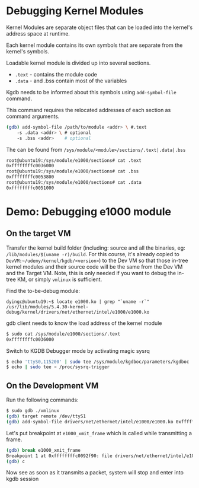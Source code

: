 # Debugging Kernel Modules

Kernel Modules are separate object files that can be loaded into the kernel's address space at runtime.

Each kernel module contains its own symbols that are separate from the kernel's symbols. 

Loadable kernel module is divided up into several sections.

- `.text` - contains the module code
- `.data` - and .bss contain most of the variables

Kgdb needs to be informed about this symbols using `add-symbol-file` command.

This command requires the relocated addresses of each section as command arguments.

```bash
(gdb) add-symbol-file /path/to/module <addr> \ #.text
	-s .data <addr> \ # optional
	-s .bss <addr>    # optional
```

The **<addr>** can be found from `/sys/module/<module>/sections/.text|.data|.bss`

```bash
root@ubuntu19:/sys/module/e1000/sections# cat .text
0xffffffffc0036000
root@ubuntu19:/sys/module/e1000/sections# cat .bss
0xffffffffc0053800
root@ubuntu19:/sys/module/e1000/sections# cat .data
0xffffffffc0051000
```


# Demo: Debugging e1000 module

On the target VM
------------------

Transfer the kernel build folder (including: source and all the binaries, eg: `/lib/modules/$(uname -r)/build`. For this course, it's already copied to `DevVM:~/udemy/kernel/kgdb/<version>`) to the Dev VM so that those in-tree kernel modules and their source code will be the same from the Dev VM and the Target VM. Note, this is only needed if you want to debug the in-tree KM, or simply `vmlinux` is sufficient.

Find the to-be-debug module:

```
dyingc@ubuntu19:~$ locate e1000.ko | grep "`uname -r`"
/usr/lib/modules/5.4.30-kernel-debug/kernel/drivers/net/ethernet/intel/e1000/e1000.ko
```

gdb client needs to know the load address of the kernel module

```bash
$ sudo cat /sys/module/e1000/sections/.text
0xffffffffc0036000
```

Switch to KGDB Debugger mode by activating magic sysrq

```bash
$ echo 'ttyS0,115200' | sudo tee /sys/module/kgdboc/parameters/kgdboc
$ echo | sudo tee > /proc/sysrq-trigger
```

On the Development VM
-----------------------

Run the following commands:

```bash
$ sudo gdb ./vmlinux
(gdb) target remote /dev/ttyS1
(gdb) add-symbol-file drivers/net/ethernet/intel/e1000/e1000.ko 0xffffffffc0036000
```

Let's put breakpoint at `e1000_xmit_frame` which is called while transmitting a frame.

```bash
(gdb) break e1000_xmit_frame
Breakpoint 1 at 0xffffffffc0092f90: file drivers/net/ethernet/intel/e1000/e1000_main.c, line 3102.
(gdb) c
```

Now see as soon as it transmits a packet, system will stop and enter into kgdb session
